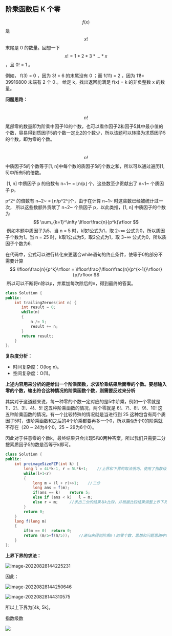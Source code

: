 ## 阶乘函数后 K 个零

 $$f(x)$$ 是 $$x!$$ 末尾是 0 的数量。回想一下 $$x! = 1 * 2 * 3 * ... * x$$，且 0! = 1 。

例如， f(3) = 0 ，因为 3! = 6 的末尾没有 0 ；而 f(11) = 2 ，因为 11!= 39916800 末端有 2 个 0 。
给定 k，找出返回能满足 f(x) = k 的非负整数 x 的数量。



**问题思路：**

​	$$n!$$ 尾部零的数量即为阶乘中因子10的个数，也可以看作因子2和因子5其中最小值的个数，容易得到质因子5的个数一定比2的个数少，所以该题可以转换为求质因子5的个数，即为零的个数。

​	$$n!$$ 中质因子5的个数等于[1, n]中每个数的质因子5的个数之和，所以可以通过遍历[1, 5]中所有5的倍数。

​	[1, n] 中质因子 p 的倍数有 n~1~ = ⌊n/p⌋ 个，这些数至少贡献出了 n~1~ 个质因子 p。

p^2^ 的倍数有 n~2~  = ⌊n/p^2^⌋个，由于在计算 n~1~ 时这些数已经被统计过一次， 所以这些数额外贡献了 n~2~ 个质因子 p，以此类推，[1, n] 中质因子的个数为
$$
\sum_{k=1}^\infty \lfloor\frac{n}{p^k}\rfloor
$$
​	例如本题中质因子为5，当 n = 5 时，k取1公式为1，取 2~$\infty$ 公式为0，所以质因子个数为1。当 n = 25 时，k取1公式为5，取2公式为1，取 3~$\infty$ 公式为0，所以质因子个数为6.

​	在代码中，公式可以进行转化来更适合while语句的终止条件，使等于0的部分不需要计算
$$
\lfloor\frac{n}{p^k}\rfloor = \lfloor\frac{\lfloor\frac{n}{p^(k-1)}\rfloor}{p}\rfloor
$$
​	所以可以不断将n除以p，并累加每次除后的n，得到最终的答案。

```c++
class Solution {
public:
    int trailingZeroes(int n) {
       int result = 0;
       while(n)
       {
           n /= 5;
           result += n;
       }
       return result;
    }
};
```

**复杂度分析：**

- 时间复杂度：O(log n)。
- 空间复杂度：O(1)。



**上述内容用来分析的是给出一个阶乘函数，求该阶乘结果后面零的个数。要想输入零的个数，输出符合这种情况的阶乘函数个数，则需要反过来分析**

​	其实对于这道题来说，每一种零的个数一定对应的是5中阶乘，例如一个零就是 $1!、2!、3!、4!、5!$ 这五种阶乘函数的情况，两个零就是 $6!、7!、8!、9!、10!$ 这五种阶乘函数的情况。有一个比较特殊的情况就是当进行到 $25$ 这种包含有两个质因子5时，该阶乘函数和之后的4个阶乘都要再多一个0，所以类似5个0的阶乘就不存在（20 ~ 24为4个0，25 ~ 29为6个0）。

​	因此对于任意零的个数k，最终结果只会出现5和0两种答案，所以我们只需要二分搜索质因子5的数是否等于k即可。

```java
class Solution {
public:
    int preimageSizeFZF(int k) {
        long l = 4L*k-1, r = 5L*k+1;	//上界和下界的取法很巧，使用了指数级数
        while(l+1<r)
        {
            long m = (l + r)>>1;	//二分
            long ans = f(m);	
            if(ans == k)    return 5;
            else if (ans < k)   l = m;
            else r = m;		//求出二分的结果与k比较，并根据比较结果调整上界下界
        }
        return 0;
    }
    long f(long m)
    {
        if(m == 0)  return 0;
        return (m/5+f(m/5));	//递归来得到阶乘m！的零个数，思想和问题思路中的一样
    }
};
```

**上界下界的求法：**

![image-20220828144225231](C:\Users\Administrator\AppData\Roaming\Typora\typora-user-images\image-20220828144225231.png)

因此：

![image-20220828144250646](https://redmor.oss-cn-hangzhou.aliyuncs.com/image-20220828144250646.png)

![image-20220828144310575](https://redmor.oss-cn-hangzhou.aliyuncs.com/image-20220828144310575.png)

所以上下界为[4k, 5k]。

指数级数

![](https://redmor.oss-cn-hangzhou.aliyuncs.com/image-20220828144413671.png)